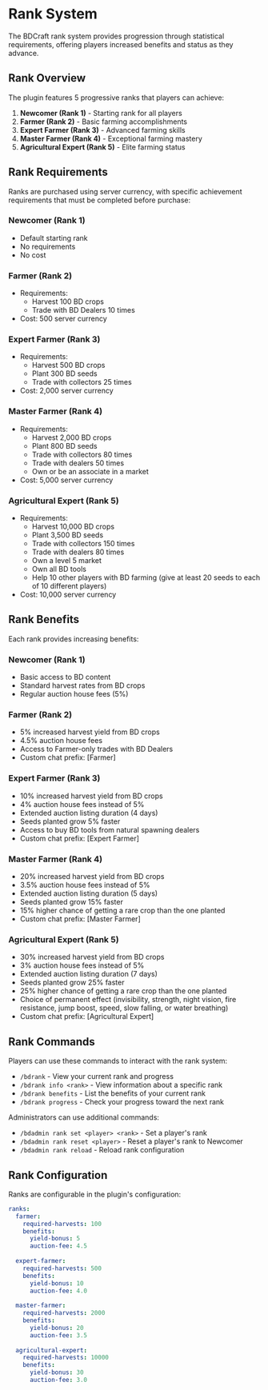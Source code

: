 # Rank System

The BDCraft rank system provides progression through statistical requirements, offering players increased benefits and status as they advance.

## Rank Overview

The plugin features 5 progressive ranks that players can achieve:

1. **Newcomer (Rank 1)** - Starting rank for all players
2. **Farmer (Rank 2)** - Basic farming accomplishments
3. **Expert Farmer (Rank 3)** - Advanced farming skills
4. **Master Farmer (Rank 4)** - Exceptional farming mastery
5. **Agricultural Expert (Rank 5)** - Elite farming status

## Rank Requirements

Ranks are purchased using server currency, with specific achievement requirements that must be completed before purchase:

### Newcomer (Rank 1)
- Default starting rank
- No requirements
- No cost

### Farmer (Rank 2)
- Requirements:
  - Harvest 100 BD crops
  - Trade with BD Dealers 10 times
- Cost: 500 server currency

### Expert Farmer (Rank 3)
- Requirements:
  - Harvest 500 BD crops
  - Plant 300 BD seeds
  - Trade with collectors 25 times
- Cost: 2,000 server currency

### Master Farmer (Rank 4)
- Requirements:
  - Harvest 2,000 BD crops
  - Plant 800 BD seeds
  - Trade with collectors 80 times
  - Trade with dealers 50 times
  - Own or be an associate in a market
- Cost: 5,000 server currency

### Agricultural Expert (Rank 5)
- Requirements:
  - Harvest 10,000 BD crops
  - Plant 3,500 BD seeds
  - Trade with collectors 150 times
  - Trade with dealers 80 times
  - Own a level 5 market
  - Own all BD tools
  - Help 10 other players with BD farming (give at least 20 seeds to each of 10 different players)
- Cost: 10,000 server currency

## Rank Benefits

Each rank provides increasing benefits:

### Newcomer (Rank 1)
- Basic access to BD content
- Standard harvest rates from BD crops
- Regular auction house fees (5%)

### Farmer (Rank 2)
- 5% increased harvest yield from BD crops
- 4.5% auction house fees
- Access to Farmer-only trades with BD Dealers
- Custom chat prefix: [Farmer]

### Expert Farmer (Rank 3)
- 10% increased harvest yield from BD crops
- 4% auction house fees instead of 5%
- Extended auction listing duration (4 days)
- Seeds planted grow 5% faster
- Access to buy BD tools from natural spawning dealers
- Custom chat prefix: [Expert Farmer]

### Master Farmer (Rank 4)
- 20% increased harvest yield from BD crops
- 3.5% auction house fees instead of 5%
- Extended auction listing duration (5 days)
- Seeds planted grow 15% faster
- 15% higher chance of getting a rare crop than the one planted
- Custom chat prefix: [Master Farmer]

### Agricultural Expert (Rank 5)
- 30% increased harvest yield from BD crops
- 3% auction house fees instead of 5%
- Extended auction listing duration (7 days)
- Seeds planted grow 25% faster
- 25% higher chance of getting a rare crop than the one planted
- Choice of permanent effect (invisibility, strength, night vision, fire resistance, jump boost, speed, slow falling, or water breathing)
- Custom chat prefix: [Agricultural Expert]

## Rank Commands

Players can use these commands to interact with the rank system:

- `/bdrank` - View your current rank and progress
- `/bdrank info <rank>` - View information about a specific rank
- `/bdrank benefits` - List the benefits of your current rank
- `/bdrank progress` - Check your progress toward the next rank

Administrators can use additional commands:

- `/bdadmin rank set <player> <rank>` - Set a player's rank
- `/bdadmin rank reset <player>` - Reset a player's rank to Newcomer
- `/bdadmin rank reload` - Reload rank configuration

## Rank Configuration

Ranks are configurable in the plugin's configuration:

```yaml
ranks:
  farmer:
    required-harvests: 100
    benefits:
      yield-bonus: 5
      auction-fee: 4.5
  
  expert-farmer:
    required-harvests: 500
    benefits:
      yield-bonus: 10
      auction-fee: 4.0
  
  master-farmer:
    required-harvests: 2000
    benefits:
      yield-bonus: 20
      auction-fee: 3.5
  
  agricultural-expert:
    required-harvests: 10000
    benefits:
      yield-bonus: 30
      auction-fee: 3.0
```